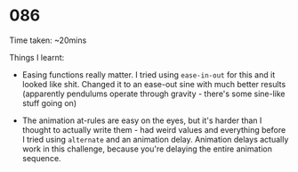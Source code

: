 # 086

Time taken: ~20mins

Things I learnt:

* Easing functions really matter. I tried using `ease-in-out` for this and
it looked like shit. Changed it to an ease-out sine with much better results
(apparently pendulums operate through gravity - there's some sine-like
stuff going on)

* The animation at-rules are easy on the eyes, but it's harder than I thought
to actually write them - had weird values and everything before I tried using
`alternate` and an animation delay. Animation delays actually work in this
challenge, because you're delaying the entire animation sequence.
